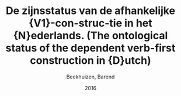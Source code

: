 ---
author: Beekhuizen, Barend
date: 2016
title: De zijnsstatus van de afhankelijke {V1}-con\-struc\-tie in het {N}ederlands. (The ontological status of the dependent verb-first construction in {D}utch)
category: journal
journal: {Nederlandse Taalkunde/Dutch Linguistics}
pages: 33--59
---